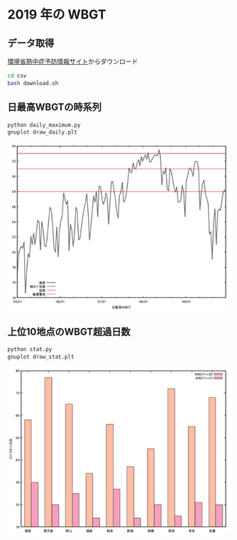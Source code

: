# 2019 年の WBGT

## データ取得
[環境省熱中症予防情報サイト](https://www.wbgt.env.go.jp/)からダウンロード
```bash
cd csv
bash download.sh
```

## 日最高WBGTの時系列

```bash
python daily_maximum.py
gnuplot draw_daily.plt
```

![2019年鳥取の日最高WBGT](image/wbgt_daily_69122_2019.png)

## 上位10地点のWBGT超過日数

```bash
python stat.py
gnuplot draw_stat.plt
```

![2019年各地点の超過日数](image/wbgt_stat_2019.png)
